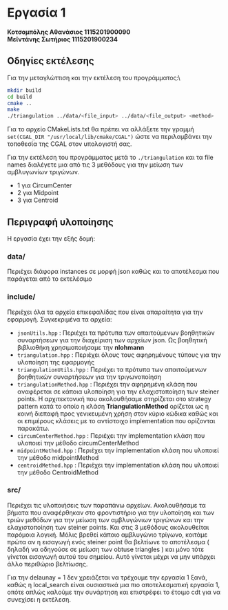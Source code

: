 # Εργασία 1 

**Κοτσομπόλης Αθανάσιος 1115201900090**\
**Μεϊντάνης Σωτήριος 1115201900234**

## Οδηγίες εκτέλεσης

Για την μεταγλώττιση και την εκτέλεση του προγράμματος:\
```bash
mkdir build
cd build
cmake ..
make
./triangulation ../data/<file_input> ../data/<file_output> <method>
```

Για το αρχείο CMakeLists.txt θα πρέπει να αλλάξετε την γραμμή `set(CGAL_DIR "/usr/local/lib/cmake/CGAL")` ώστε να περιλαμβάνει την τοποθεσία της CGAL στον υπολογιστή σας.

Για την εκτέλεση του προγράμματος μετά το `./triangulation` και τα file names διαλέγετε μια από τις 3 μεθόδους για την μείωση των αμβλυγωνίων τριγώνων.
- 1 για CircumCenter
- 2 για Midpoint
- 3 για Centroid

## Περιγραφή υλοποίησης

Η εργασία έχει την εξής δομή:

### data/
Περιέχει διάφορα instances σε μορφή json καθώς και το αποτέλεσμα που παράγεται από το εκτελέσιμο 

### include/
Περιέχει όλα τα αρχεία επικεφαλίδας που είναι απαραίτητα για την εφαρμογή. Συγκεκριμένα τα αρχεία:
- `jsonUtils.hpp` : Περιέχει τα πρότυπα των απαιτούμενων βοηθητικών συναρτήσεων για την διαχείριση των αρχείων json. Ως βοηθητική βιβλιοθήκη χρησιμοποιήσαμε την **nlohmann**
- `triangulation.hpp` : Περιέχει όλους τους αφηρημένους τύπους για την υλοποίηση της εφαρμογής
- `triangulationUtils.hpp` : Περιέχει τα πρότυπα των απαιτούμενων βοηθητικών συναρτήσεων για την τριγωνοποίηση
- `triangulationMethod.hpp` : Περιέχει την αφηρημένη κλάση που αναφέρεται σε κάποια υλοποίηση για την ελαχιστοποίηση των steiner points. Η αρχιτεκτονική που ακολουθήσαμε στηρίζεται στο strategy pattern κατά το οποίο η κλάση **TriangulationMethod** ορίζεται ως η κοινή διεπαφή προς γενικευμένη χρήση στον κύριο κώδικα καθώς και οι επιμέρους κλάσεις με το αντίστοιχο implementation που ορίζονται παρακάτω.
- `circumCenterMethod.hpp` : Περιέχει την implementation κλάση που υλοποιεί την μέθοδο circumCenterMethod
- `midpointMethod.hpp` : Περιέχει την implementation κλάση που υλοποιεί την μέθοδο midpointMethod
- `centroidMethod.hpp` : Περιέχει την implementation κλάση που υλοποιεί την μέθοδο CentroidMethod

### src/
Περιέχει τις υλοποιήσεις των παραπάνω αρχείων.
Ακολουθήσαμε τα βήματα που αναφέρθηκαν στο φροντιστήριο για την υλοποίηση και των τριών μεθόδων για την μείωση των αμβλυγώνιων τριγώνων και την ελαχιστοποίηση των steiner points. Και στις 3 μεθόδους ακολουθείται παρόμοια λογική. Μόλις βρεθεί κάποιο αμβλυγώνιο τρίγωνο, κοιτάμε πρώτα αν η εισαγωγή ενός steiner point θα βελτίωνε το αποτέλεσμα ( δηλαδή να οδηγούσε σε μείωση των obtuse triangles ) και μόνο τότε γίνεται εισαγωγή αυτού του σημείου. Αυτό γίνεται μέχρι να μην υπάρχει άλλο περιθώριο βελτίωσης.







Για την delaunay = 1 δεν χρειάζεται να τρέχουμε την εργασία 1 ξανά, καθώς η local_search είναι ουσιαστικά μια πιο αποτελεσματική εργασία 1, οπότε απλώς καλούμε την συνάρτηση και επιστρέφει το έτοιμο cdt για να συνεχίσει η εκτέλεση. 